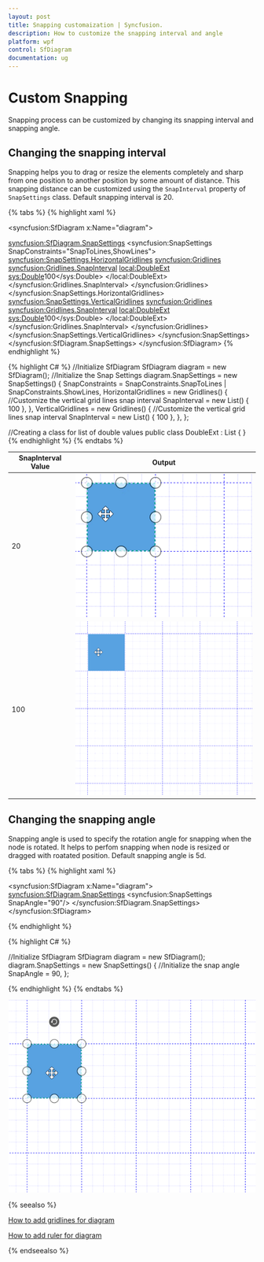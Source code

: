 ```yaml
---
layout: post
title: Snapping customaization | Syncfusion.
description: How to customize the snapping interval and angle
platform: wpf
control: SfDiagram
documentation: ug
---
```

# Custom Snapping

Snapping process can be customized by changing its snapping interval and snapping angle.

## Changing the snapping interval

Snapping helps you to drag or resize the elements completely and sharp from one position to another position by some amount of distance. This snapping distance can be customized using the `SnapInterval` property of `SnapSettings` class. Default snapping interval is 20.

{% tabs %}
{% highlight xaml %}
<!--Initialize SfDiagram-->
<syncfusion:SfDiagram x:Name="diagram">
  <!--Enables the SnapConstraints value as SnapToLines -->
  <syncfusion:SfDiagram.SnapSettings>
    <syncfusion:SnapSettings SnapConstraints="SnapToLines,ShowLines">
      <!--Initialize HorizontalGridlines-->
      <syncfusion:SnapSettings.HorizontalGridlines>
        <syncfusion:Gridlines>
          <!--Initialize SnapInterval value as 100-->
          <syncfusion:Gridlines.SnapInterval>
            <local:DoubleExt>
              <sys:Double>100</sys:Double>
            </local:DoubleExt>
          </syncfusion:Gridlines.SnapInterval>
        </syncfusion:Gridlines>
      </syncfusion:SnapSettings.HorizontalGridlines>
      <!--Initialize VerticalGridlines-->
      <syncfusion:SnapSettings.VerticalGridlines>
        <syncfusion:Gridlines>
          <!--Initialize SnapInterval value as 100-->
          <syncfusion:Gridlines.SnapInterval>
            <local:DoubleExt>
              <sys:Double>100</sys:Double>
            </local:DoubleExt>
          </syncfusion:Gridlines.SnapInterval>
        </syncfusion:Gridlines>
      </syncfusion:SnapSettings.VerticalGridlines>
    </syncfusion:SnapSettings>
  </syncfusion:SfDiagram.SnapSettings>
</syncfusion:SfDiagram>
{% endhighlight %}

{% highlight C# %}
//Initialize SfDiagram
SfDiagram diagram = new SfDiagram();
//Initialize the Snap Settings
diagram.SnapSettings = new SnapSettings()
{
  SnapConstraints = SnapConstraints.SnapToLines | SnapConstraints.ShowLines,
  HorizontalGridlines = new Gridlines()
  {
    //Customize the vertical grid lines snap interval
    SnapInterval = new List<double>() { 100 },
  },
  VerticalGridlines = new Gridlines()
  {
    //Customize the vertical grid lines snap interval
    SnapInterval = new List<double>() { 100 },
  },
};

//Creating a class for list of double values
public class DoubleExt : List<double>
{
}
{% endhighlight %}
{% endtabs %}

| SnapInterval Value  | Output |
|---|---|
| 20 |![Snap to object](Gridlines_images/SnapInterval20.gif) |
| 100 |![Snap to object](Gridlines_images/SnapInterval100.gif) |

## Changing the snapping angle

Snapping angle is used to specify the rotation angle for snapping when the node is rotated. It helps to perfom snapping when node is resized or dragged with roatated position. Default snapping angle is 5d.

{% tabs %}
{% highlight xaml %}
<!--Initialize SfDiagram-->
<syncfusion:SfDiagram x:Name="diagram">
  <syncfusion:SfDiagram.SnapSettings>
    <!--Initialize the snap angle-->
    <syncfusion:SnapSettings SnapAngle="90"/>
  </syncfusion:SfDiagram.SnapSettings>
</syncfusion:SfDiagram>

{% endhighlight %}

{% highlight C# %}

//Initialize SfDiagram
SfDiagram diagram = new SfDiagram();
diagram.SnapSettings = new SnapSettings()
{
  //Initialize the snap angle
  SnapAngle = 90,
};

{% endhighlight %}
{% endtabs %}

![Snap to object](Gridlines_images/SnapAngle.gif) 

{% seealso %}

[How to add gridlines for diagram](/wpf/sfdiagram/gridlines)

[How to add ruler for diagram](/wpf/sfdiagram/rulers)

{% endseealso %}